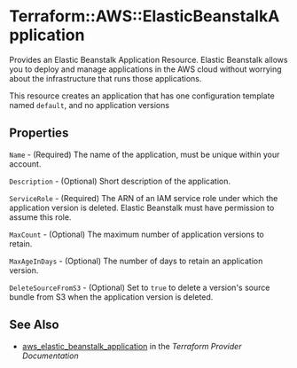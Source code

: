 # Terraform::AWS::ElasticBeanstalkApplication

Provides an Elastic Beanstalk Application Resource. Elastic Beanstalk allows
you to deploy and manage applications in the AWS cloud without worrying about
the infrastructure that runs those applications.

This resource creates an application that has one configuration template named
`default`, and no application versions

## Properties

`Name` - (Required) The name of the application, must be unique within your account.

`Description` - (Optional) Short description of the application.

`ServiceRole` - (Required) The ARN of an IAM service role under which the application version is deleted.  Elastic Beanstalk must have permission to assume this role.

`MaxCount` - (Optional) The maximum number of application versions to retain.

`MaxAgeInDays` - (Optional) The number of days to retain an application version.

`DeleteSourceFromS3` - (Optional) Set to `true` to delete a version's source bundle from S3 when the application version is deleted.


## See Also

* [aws_elastic_beanstalk_application](https://www.terraform.io/docs/providers/aws/r/elastic_beanstalk_application.html) in the _Terraform Provider Documentation_